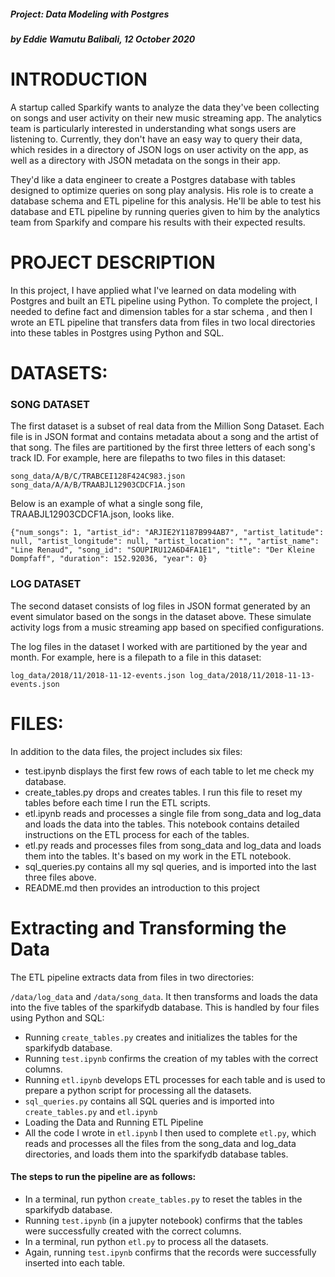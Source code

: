 ##### Project: Data Modeling with Postgres
##### by Eddie Wamutu Balibali, 12 October 2020

 # INTRODUCTION
A startup called Sparkify wants to analyze the data they've been collecting on songs and user activity on their new music streaming app. The analytics team is particularly interested in understanding what songs users are listening to. Currently, they don't have an easy way to query their data, which resides in a directory of JSON logs on user activity on the app, as well as a directory with JSON metadata on the songs in their app.

They'd like a data engineer to create a Postgres database with tables designed to optimize queries on song play analysis. His role is to create a database schema and ETL pipeline for this analysis. He'll be able to test his database and ETL pipeline by running queries given to him by the analytics team from Sparkify and compare his results with their expected results.

# PROJECT DESCRIPTION
In this project, I have applied what I've learned on data modeling with Postgres and built an ETL pipeline using Python. To complete the project, I needed to define fact and dimension tables for a star schema , and then I wrote an ETL pipeline that transfers data from files in two local directories into these tables in Postgres using Python and SQL.

# DATASETS:

### SONG DATASET
The first dataset is a subset of real data from the Million Song Dataset. Each file is in JSON format and contains metadata about a song and the artist of that song. The files are partitioned by the first three letters of each song's track ID. For example, here are filepaths to two files in this dataset:

`song_data/A/B/C/TRABCEI128F424C983.json` 
`song_data/A/A/B/TRAABJL12903CDCF1A.json`

Below is an example of what a single song file, TRAABJL12903CDCF1A.json, looks like.

`{"num_songs": 1, "artist_id": "ARJIE2Y1187B994AB7", "artist_latitude": null, "artist_longitude": null, "artist_location": "", "artist_name": "Line Renaud", "song_id": "SOUPIRU12A6D4FA1E1", "title": "Der Kleine Dompfaff", "duration": 152.92036, "year": 0}`

### LOG DATASET
The second dataset consists of log files in JSON format generated by an event simulator based on the songs in the dataset above. These simulate activity logs from a music streaming app based on specified configurations.

The log files in the dataset I  worked with are partitioned by the year and month. For example, here is a filepath to a file in this dataset:

`log_data/2018/11/2018-11-12-events.json log_data/2018/11/2018-11-13-events.json`


# FILES:
In addition to the data files, the project includes six files:

- test.ipynb displays the first few rows of each table to let me check my database.
- create_tables.py drops and creates tables. I run this file to reset my tables before each time I run the ETL scripts.
- etl.ipynb reads and processes a single file from song_data and log_data and loads the data into the tables. This notebook contains detailed instructions on the ETL process for each of the tables.
- etl.py reads and processes files from song_data and log_data and loads them into the tables. It's based on my work in the ETL notebook.
- sql_queries.py contains all my sql queries, and is imported into the last three files above.
- README.md then provides an introduction to this project


# Extracting and Transforming the Data
The ETL pipeline extracts data from files in two directories:

`/data/log_data` and
`/data/song_data`.
It then transforms and loads the data into the five tables of the sparkifydb database. This is handled by four files using Python and SQL:

- Running `create_tables.py` creates and initializes the tables for the sparkifydb database.
- Running `test.ipynb` confirms the creation of my tables with the correct columns.
- Running `etl.ipynb` develops ETL processes for each table and is used to prepare a python script for processing all the datasets.
- `sql_queries.py` contains all SQL queries and is imported into `create_tables.py` and `etl.ipynb`
- Loading the Data and Running ETL Pipeline
- All the code I wrote in `etl.ipynb` I then used to complete `etl.py`, which reads and processes all the files from the song_data and log_data directories, and loads them into the sparkifydb database tables.

#### The steps to run the pipeline are as follows:

- In a terminal, run python `create_tables.py` to reset the tables in the sparkifydb database.
- Running `test.ipynb` (in a jupyter notebook) confirms that the tables were successfully created with the correct columns.
- In a terminal, run python `etl.py` to process all the datasets.
- Again, running `test.ipynb` confirms that the records were successfully inserted into each table.
